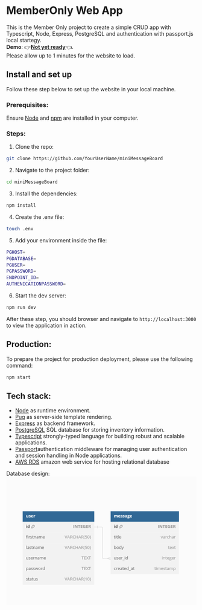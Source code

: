 # MemberOnly Web App
This is the Member Only project to create a simple CRUD app with Typescript, Node, Express, PostgreSQL and authentication with passport.js local startegy. <br>
**Demo**: :point_right:[**Not yet ready**]():point_left:. <br>
Please allow up to 1 minutes for the website to load.
## Install and set up
Follow these step below to set up the website in your local machine.

### Prerequisites:
Ensure [Node](https://nodejs.org/en) and [npm](https://www.npmjs.comnode) are installed in your computer.
### Steps:
1. Clone the repo: <br>
```bash
git clone https://github.com/YourUserName/miniMessageBoard
```
2. Navigate to the project folder:<br>
```bash
cd miniMessageBoard
```
3. Install the dependencies:<br>
```bash
npm install
```
4. Create the .env file:<br>
```bash
touch .env
```
5. Add your environment inside the file: <br>
```bash
PGHOST=
PGDATABASE=
PGUSER=
PGPASSWORD=
ENDPOINT_ID=
AUTHENICATIONPASSWORD=
```
6. Start the dev server:<br>
```bash
npm run dev
```

After these step, you should browser and navigate to `http://localhost:3000` to view the application in action.
## Production:

To prepare the project for production deployment, please use the following command: <br>
```bash
npm start
```
## Tech stack:
+ [Node](https://nodejs.org/en) as runtime environment. <br>
+ [Pug](https://pugjs.org/api/getting-started.html) as server-side template rendering. <br>
+ [Express](https://expressjs.com/) as backend framework. <br>
+ [PostgreSQL](https://www.postgresql.org/) SQL database for storing inventory information. <br>
+ [Typescript](https://www.postgresql.org/) strongly-typed language for building robust and scalable applications. <br>
+ [Passport](https://www.passportjs.org/)authentication middleware for managing user authentication and session handling in Node applications. <br>
+ [AWS RDS](https://aws.amazon.com/rds/) amazon web service for hosting relational database 

Database design: 
![Database](image.png)